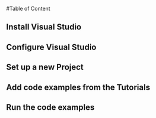 #Table of Content

## Install Visual Studio

## Configure Visual Studio

## Set up a new Project

## Add code examples from the Tutorials

## Run the code examples
